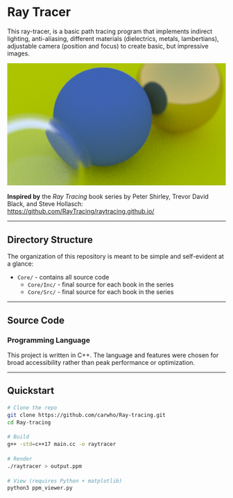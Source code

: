 # Ray Tracer

This ray-tracer, is a basic path tracing program that implements indirect lighting, anti-aliasing, different materials (dielectrics, metals, lambertians), adjustable camera (position and focus) to create basic, but impressive images.

![Sample Render](./rt.png)

**Inspired by** the *Ray Tracing* book series by Peter Shirley, Trevor David Black, and Steve Hollasch:  
<https://github.com/RayTracing/raytracing.github.io/>

---

## Directory Structure

The organization of this repository is meant to be simple and self-evident at a glance:

- `Core/` - contains all source code  
  - `Core/Inc/` - final source for each book in the series
  - `Core/Src/` - final source for each book in the series  

---

## Source Code

### Programming Language

This project is written in C++. The language and features were chosen for broad accessibility rather than peak performance or optimization.

---

## Quickstart

```bash
# Clone the repo
git clone https://github.com/carwho/Ray-tracing.git
cd Ray-tracing

# Build
g++ -std=c++17 main.cc -o raytracer

# Render
./raytracer > output.ppm

# View (requires Python + matplotlib)
python3 ppm_viewer.py
